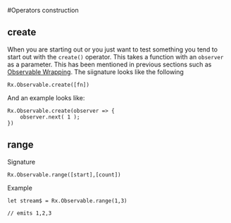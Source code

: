 #Operators construction

## create
When you are starting out or you just want to test something you tend to start out with the `create()` operator. This takes a function with an `observer` as a parameter. This has been mentioned in previous sections such as [Observable Wrapping](/observable-wrapping.md). The siignature looks like the following

```
Rx.Observable.create([fn])
```

And an example looks like:

```
Rx.Observable.create(observer => {
    observer.next( 1 );
})
```

## range

Signature

```
Rx.Observable.range([start],[count])
```

Example
```
let stream$ = Rx.Observable.range(1,3)

// emits 1,2,3
```

